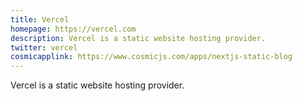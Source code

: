 ```yaml
---
title: Vercel
homepage: https://vercel.com
description: Vercel is a static website hosting provider.
twitter: vercel
cosmicapplink: https://www.cosmicjs.com/apps/nextjs-static-blog
---
```


Vercel is a static website hosting provider.